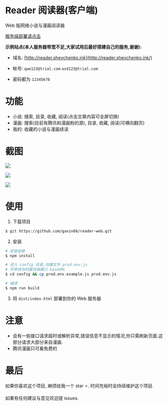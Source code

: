 # Reader 阅读器(客户端)
Web 版网络小说与漫画阅读器 

[服务端部署请点击](https://github.com/gavin66/reader)

**示例站点(本人服务器带宽不足,大家试用后最好搭建自己的服务,谢谢):**

* 域名: [http://reader.shevchenko.ink](http://reader.shevchenko.ink/)

* 帐号: `qwe123@trial.com`  `asd123@trial.com`

* 密码都为 `12345678`

  

# 功能

- 小说: 搜索, 目录, 收藏, 阅读(点击文章内容可全屏切换)
- 漫画: 搜索(目前有腾讯和漫画粉的源), 目录, 收藏, 阅读(可横向翻页)
- 我的: 收藏的小说与漫画续读



# 截图

![](http://picture.shevchenko.ink/picgo/20190918182758.jpg)

![](http://picture.shevchenko.ink/picgo/20190918182815.jpg)

![](http://picture.shevchenko.ink/picgo/20190918182835.jpg)



# 使用

1. 下载项目
```sh
$ git https://github.com/gavin66/reader-web.git
```

2. 安装

```sh
# 安装依赖
$ npm install

# 进入 config 目录,创建文件 prod.env.js
# 并修改你的服务端接口 baseURL
$ cd config && cp prod.env.example.js prod.env.js

# 编译
$ npm run build
```

3. 将 `dist/index.html` 部署到你的 Web 服务器



# 注意

* 会有一些接口请求超时或解析异常,错误信息不显示的情况,你只需刷新页面.这部分请求大部分来自漫画.
* 腾讯漫画只可看免费的



# 最后

如果你喜欢这个项目, 麻烦给我一个 star ⭐. 时间充裕时会持续维护这个项目.

如果有任何建议与意见欢迎提 issues.